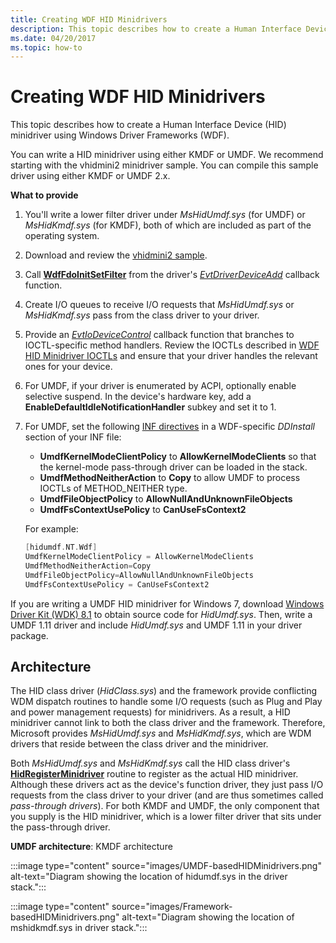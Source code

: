 ```yaml
---
title: Creating WDF HID Minidrivers
description: This topic describes how to create a Human Interface Device (HID) minidriver using Windows Driver Frameworks (WDF).
ms.date: 04/20/2017
ms.topic: how-to
---
```


# Creating WDF HID Minidrivers


This topic describes how to create a Human Interface Device (HID) minidriver using Windows Driver Frameworks (WDF).

You can write a HID minidriver using either KMDF or UMDF. We recommend starting with the vhidmini2 minidriver sample. You can compile this sample driver using either KMDF or UMDF 2.x.

**What to provide**

1.  You'll write a lower filter driver under *MsHidUmdf.sys* (for UMDF) or *MsHidKmdf.sys* (for KMDF), both of which are included as part of the operating system.
2.  Download and review the [vhidmini2 sample](https://github.com/Microsoft/Windows-driver-samples/tree/main/hid/vhidmini2).

3.  Call [**WdfFdoInitSetFilter**](/windows-hardware/drivers/ddi/wdffdo/nf-wdffdo-wdffdoinitsetfilter) from the driver's [*EvtDriverDeviceAdd*](/windows-hardware/drivers/ddi/wdfdriver/nc-wdfdriver-evt_wdf_driver_device_add) callback function.

4.  Create I/O queues to receive I/O requests that *MsHidUmdf.sys* or *MsHidKmdf.sys* pass from the class driver to your driver.

5.  Provide an [*EvtIoDeviceControl*](/windows-hardware/drivers/ddi/wdfio/nc-wdfio-evt_wdf_io_queue_io_device_control) callback function that branches to IOCTL-specific method handlers. Review the IOCTLs described in [WDF HID Minidriver IOCTLs](/previous-versions/hh463977(v=vs.85)) and ensure that your driver handles the relevant ones for your device.
6.  For UMDF, if your driver is enumerated by ACPI, optionally enable selective suspend. In the device's hardware key, add a **EnableDefaultIdleNotificationHandler** subkey and set it to 1.
7.  For UMDF, set the following [INF directives](specifying-wdf-directives-in-inf-files.md) in a WDF-specific *DDInstall* section of your INF file:

    -   **UmdfKernelModeClientPolicy** to **AllowKernelModeClients** so that the kernel-mode pass-through driver can be loaded in the stack.
    -   **UmdfMethodNeitherAction** to **Copy** to allow UMDF to process IOCTLs of METHOD\_NEITHER type.
    -   **UmdfFileObjectPolicy** to **AllowNullAndUnknownFileObjects**
    -   **UmdfFsContextUsePolicy** to **CanUseFsContext2**

    For example:

    ```cpp
    [hidumdf.NT.Wdf]
    UmdfKernelModeClientPolicy = AllowKernelModeClients
    UmdfMethodNeitherAction=Copy
    UmdfFileObjectPolicy=AllowNullAndUnknownFileObjects
    UmdfFsContextUsePolicy = CanUseFsContext2
    ```

If you are writing a UMDF HID minidriver for Windows 7, download [Windows Driver Kit (WDK) 8.1](../download-the-wdk.md) to obtain source code for *HidUmdf.sys*. Then, write a UMDF 1.11 driver and include *HidUmdf.sys* and UMDF 1.11 in your driver package.

## Architecture


The HID class driver (*HidClass.sys*) and the framework provide conflicting WDM dispatch routines to handle some I/O requests (such as Plug and Play and power management requests) for minidrivers. As a result, a HID minidriver cannot link to both the class driver and the framework. Therefore, Microsoft provides *MsHidUmdf.sys* and *MsHidKmdf.sys*, which are WDM drivers that reside between the class driver and the minidriver.

Both *MsHidUmdf.sys* and *MsHidKmdf.sys* call the HID class driver's [**HidRegisterMinidriver**](/windows-hardware/drivers/ddi/hidport/nf-hidport-hidregisterminidriver) routine to register as the actual HID minidriver. Although these drivers act as the device's function driver, they just pass I/O requests from the class driver to your driver (and are thus sometimes called *pass-through drivers*). For both KMDF and UMDF, the only component that you supply is the HID minidriver, which is a lower filter driver that sits under the pass-through driver.

**UMDF architecture**: KMDF architecture

:::image type="content" source="images/UMDF-basedHIDMinidrivers.png" alt-text="Diagram showing the location of hidumdf.sys in the driver stack.":::

:::image type="content" source="images/Framework-basedHIDMinidrivers.png" alt-text="Diagram showing the location of mshidkmdf.sys in driver stack.":::



 

